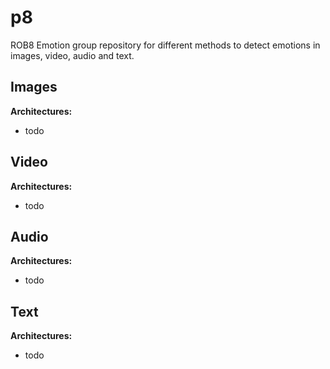 # p8

ROB8 Emotion group repository for different methods to detect emotions in images, video, audio and text.

## Images

**Architectures:**

* todo


## Video

**Architectures:**

* todo


## Audio

**Architectures:**

* todo


## Text

**Architectures:**
* todo

